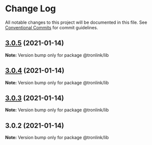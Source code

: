 # Change Log

All notable changes to this project will be documented in this file.
See [Conventional Commits](https://conventionalcommits.org) for commit guidelines.

## [3.0.5](https://github.com/Onotoko/tronlib/compare/@tronlink/lib@3.0.4...@tronlink/lib@3.0.5) (2021-01-14)

**Note:** Version bump only for package @tronlink/lib





## [3.0.4](https://github.com/Onotoko/tronlib/compare/@tronlink/lib@3.0.3...@tronlink/lib@3.0.4) (2021-01-14)

**Note:** Version bump only for package @tronlink/lib





## [3.0.3](https://github.com/Onotoko/tronlib/compare/@tronlink/lib@3.0.2...@tronlink/lib@3.0.3) (2021-01-14)

**Note:** Version bump only for package @tronlink/lib





## 3.0.2 (2021-01-14)

**Note:** Version bump only for package @tronlink/lib
